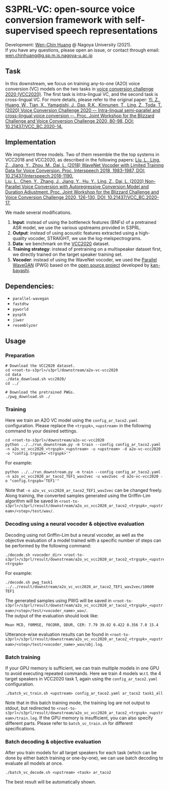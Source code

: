 # S3PRL-VC: open-source voice conversion framework with self-supervised speech representations

Development: [Wen-Chin Huang](https://github.com/unilight) @ Nagoya University (2021).  
If you have any questions, please open an issue, or contact through email: wen.chinhuang@g.sp.m.is.nagoya-u.ac.jp

## Task

In this downstream, we focus on training any-to-one (A2O) voice conversion (VC) models on the two tasks in [voice conversion challenge 2020 (VCC2020)](https://github.com/nii-yamagishilab/VCC2020-database).
The first task is intra-lingual VC, and the second task is cross-lingual VC.
For more details, please refer to the original paper:
[Yi, Z., Huang, W., Tian, X., Yamagishi, J., Das, R.K., Kinnunen, T., Ling, Z., Toda, T. (2020) Voice Conversion Challenge 2020 –- Intra-lingual semi-parallel and cross-lingual voice conversion –-. Proc. Joint Workshop for the Blizzard Challenge and Voice Conversion Challenge 2020, 80-98, DOI: 10.21437/VCC_BC.2020-14.](https://www.isca-speech.org/archive_v0/VCC_BC_2020/pdfs/VCC2020_paper_13.pdf)

## Implementation

We implement three models. Two of them resemble the the top systems in VCC2018 and VCC2020, as described in the following papers:
[Liu, L., Ling, Z., Jiang, Y., Zhou, M., Dai, L. (2018) WaveNet Vocoder with Limited Training Data for Voice Conversion. Proc. Interspeech 2018, 1983-1987, DOI: 10.21437/Interspeech.2018-1190.](https://www.isca-speech.org/archive/Interspeech_2018/pdfs/1190.pdf)  
[Liu, L., Chen, Y., Zhang, J., Jiang, Y., Hu, Y., Ling, Z., Dai, L. (2020) Non-Parallel Voice Conversion with Autoregressive Conversion Model and Duration Adjustment. Proc. Joint Workshop for the Blizzard Challenge and Voice Conversion Challenge 2020, 126-130, DOI: 10.21437/VCC_BC.2020-17.](https://www.isca-speech.org/archive_v0/VCC_BC_2020/pdfs/VCC2020_paper_17.pdf)

We made several modifications.
1. **Input**: instead of using the bottleneck features (BNFs) of a pretrained ASR model, we use the various upstreams provided in S3PRL.
2. **Output**: instead of using acoustic features extracted using a high-quality vocoder, STRAIGHT, we use the log-melspectrograms.
3. **Data**: we benchmark on the [VCC2020](https://github.com/nii-yamagishilab/VCC2020-database) dataset. 
4. **Training strategy**: instead of pretraining on a multispeaker dataset first, we directly trained on the target speaker training set.
5. **Vocoder**: instead of using the WaveNet vocoder, we used the [Parallel WaveGAN](https://arxiv.org/abs/1910.11480) (PWG) based on the [open source project](https://github.com/kan-bayashi/ParallelWaveGAN) developed by [kan-bayashi](https://github.com/kan-bayashi).

## Dependencies:

- `parallel-wavegan`
- `fastdtw`
- `pyworld`
- `pysptk`
- `jiwer`
- `resemblyzer`

## Usage

### Preparation
```
# Download the VCC2020 dataset.
cd <root-to-s3prl>/s3prl/downstream/a2o-vc-vcc2020
cd data
./data_download.sh vcc2020/
cd ../

# Download the pretrained PWGs.
./pwg_download.sh ./
```

### Training
Here we train an A2O VC model using the `config_ar_taco2.yaml` configuration. Please replace the `<trgspk>`, `<upstream>` in the following command to your desired settings.
```
cd <root-to-s3prl>/downstream/a2o-vc-vcc2020
python ../../run_downstream.py -m train --config config_ar_taco2.yaml -n a2o_vc_vcc2020_<trgspk>_<upstream> -u <upstream> -d a2o-vc-vcc2020 -o "config.trgspk='<trgspk>'"
```
For example:
```
python ../../run_downstream.py -m train --config config_ar_taco2.yaml -n a2o_vc_vcc2020_ar_taco2_TEF1_wav2vec -u wav2vec -d a2o-vc-vcc2020 -o "config.trgspk='TEF1'"
```
Note that `-n a2o_vc_vcc2020_ar_taco2_TEF1_wav2vec` can be changed freely.
Along training, the converted samples generated using the Griffin-Lim algorithm will be saved in `<root-to-s3prl>/s3prl/result/downstream/a2o_vc_vcc2020_ar_taco2_<trgspk>_<upstream>/<step>/test/wav/`.

### Decoding using a neural vocoder & objective evaluation
Decoding using not Griffin-Lim but a neural vocoder, as well as the objective evaluation of a model trained with a specific number of steps can be performed by the following command:
```
./decode.sh <vocoder_dir> <root-to-s3prl>/s3prl/result/downstream/a2o_vc_vcc2020_ar_taco2_<trgspk>_<upstream>/<step> <trgspk>
```
For example:
```
./decode.sh pwg_task1 ../../result/downstream/a2o_vc_vcc2020_ar_taco2_TEF1_wav2vec/10000 TEF1
```
The generated samples using PWG will be saved in `<root-to-s3prl>/s3prl/result/downstream/a2o_vc_vcc2020_ar_taco2_<trgspk>_<upstream>/<step>/test/<vocoder_name>_wav/`.  
The output of the evaluation should look like:
```
Mean MCD, f0RMSE, f0CORR, DDUR, CER: 7.79 39.02 0.422 0.356 7.0 15.4
```
Utterance-wise evaluation results can be found in `<root-to-s3prl>/s3prl/result/downstream/a2o_vc_vcc2020_ar_taco2_<trgspk>_<upstream>/<step>/test/<vocoder_name>_wav/obj.log`.

### Batch training
If your GPU memory is sufficient, we can train multiple models in one GPU to avoid executing repeated commands.
Here we train 4 models w.r.t. the 4 target speakers in VCC2020 task 1, again using the `config_ar_taco2.yaml` configuration.
```
./batch_vc_train.sh <upstream> config_ar_taco2.yaml ar_taco2 task1_all
```
Note that in this batch training mode, the training log are not output to stdout, but redirected to `<root-to-s3prl>/s3prl/result/downstream/a2o_vc_vcc2020_ar_taco2_<trgspk>_<upstream>/train.log`.
If the GPU memory is insufficient, you can also specify different parts. Please refer to `batch_vc_train.sh` for different specifications.

### Batch decoding & objective evaluation
After you train models for all target speakers for each task (which can be done by either batch training or one-by-one), we can use batch decoding to evaluate all models at once.
```
./batch_vc_decode.sh <upstream> <task> ar_taco2
```
The best result will be automatically shown.
